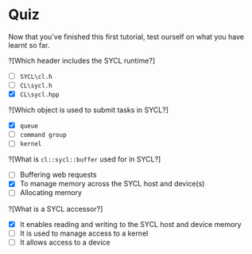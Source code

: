 # Quiz

Now that you've finished this first tutorial, test ourself on what you have learnt so far.

?[Which header includes the SYCL runtime?]
-[ ] `SYCL\cl.h`
-[ ] `CL\sycl.h`
-[x] `CL\sycl.hpp`

?[Which object is used to submit tasks in SYCL?]
-[x] `queue`
-[ ] `command group`
-[ ] `kernel`

?[What is `cl::sycl::buffer` used for in SYCL?]
-[ ] Buffering web requests 
-[x] To manage memory across the SYCL host and device(s)
-[ ] Allocating memory

?[What is a SYCL accessor?]
-[x] It enables reading and writing to the SYCL host and device memory
-[ ] It is used to manage access to a kernel
-[ ] It allows access to a device
